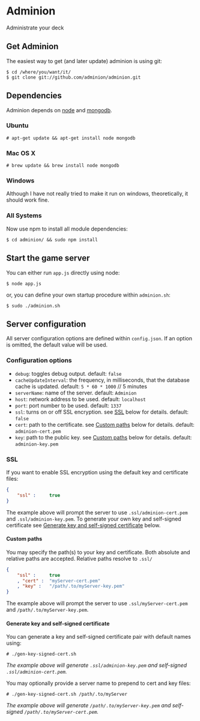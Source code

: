 Adminion
========

Administrate your deck

## Get Adminion
The easiest way to get (and later update) adminion is using git:

	$ cd /where/you/want/it/
	$ git clone git://github.com/adminion/adminion.git

## Dependencies
Adminion depends on [node](http://nodejs.org) and [mongodb](http://www.mongodb.org).  

### Ubuntu

	# apt-get update && apt-get install node mongodb

### Mac OS X

	# brew update && brew install node mongodb

### Windows 
Although I have not really tried to make it run on windows, theoretically, it should work fine.

### All Systems
Now use npm to install all module dependencies:

	$ cd adminion/ && sudo npm install
	
## Start the game server
You can either run `app.js` directly using node:

	$ node app.js
	
or, you can define your own startup procedure within `adminion.sh`:

	$ sudo ./adminion.sh

## Server configuration
All server configuration options are defined within `config.json`.  If an option is omitted, the default value will be used.

### Configuration options

* `debug`: toggles debug output. default: `false`
* `cacheUpdateInterval`: the frequency, in milliseconds, that the database cache is updated. default: `5 * 60 * 1000` // 5 minutes
* `serverName`: name of the server. default: `Adminion`
* `host`: network address to be used. default: `localhost`
* `port`: port number to be used. default: `1337`
* `ssl`: turns on or off SSL encryption. see [SSL](http://github.com/adminion/adminion#ssl) below for details. default: `false`
* `cert`: path to the certificate. see [Custom paths](http://github.com/adminion/adminion#custom-paths) below for details. default: `adminion-cert.pem`
* `key`: path to the public key. see [Custom paths](http://github.com/adminion/adminion#custom-paths) below for details. default: `adminion-key.pem`

### SSL
If you want to enable SSL encryption using the default key and certificate files:
```json
{
	"ssl" :		true
}
```
The example above will prompt the server to use `.ssl/adminion-cert.pem` and `.ssl/adminion-key.pem`.  To generate your own key and self-signed certificate see [Generate key and self-signed certificate](http://github.com/adminion/adminion#generate-key-and-self-signed-certificate) below.

#### Custom paths
You may specify the path(s) to your key and certificate.  Both absolute and relative paths are accepted.  Relative paths resolve to `.ssl/`
```json
{
	"ssl" :		true
	, "cert" : 	"myServer-cert.pem"
	, "key" : 	"/path/.to/myServer-key.pem"
}
```
The example above will prompt the server to use `.ssl/myServer-cert.pem` and `/path/.to/myServer-key.pem`.

#### Generate key and self-signed certificate
You can generate a key and self-signed certificate pair with default names using:

	# ./gen-key-signed-cert.sh
*The example above will generate `.ssl/adminion-key.pem` and self-signed `.ssl/adminion-cert.pem`.*
	
You may optionally provide a server name to prepend to cert and key files:

	# ./gen-key-signed-cert.sh /path/.to/myServer
*The example above will generate `/path/.to/myServer-key.pem` and self-signed `/path/.to/myServer-cert.pem`.*
